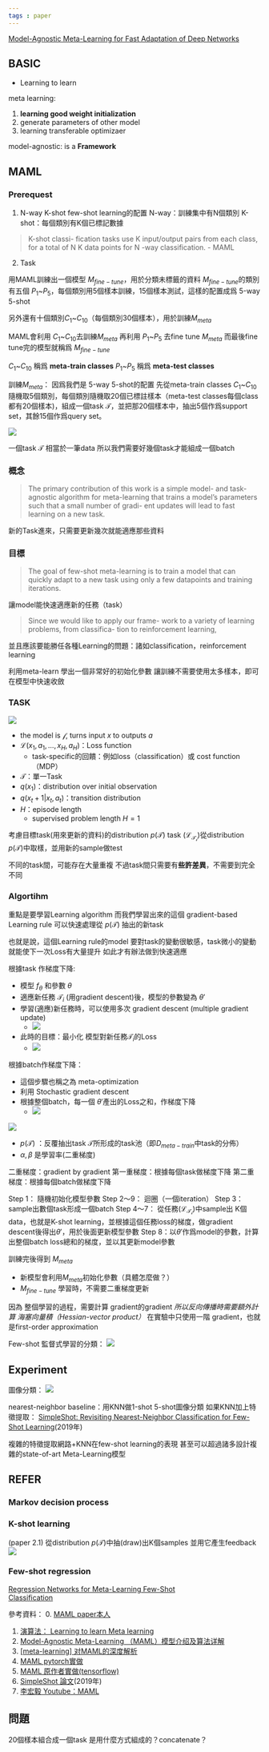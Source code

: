 ```yaml
---
tags : paper
---
```

[Model-Agnostic Meta-Learning for Fast Adaptation of Deep Networks](https://arxiv.org/pdf/1703.03400.pdf)



## BASIC
* Learning to learn

meta learning:
1. **learning good weight initialization**
2. generate parameters of other model
3. learning transferable optimizaer

model-agnostic: is a **Framework**

## MAML
### Prerequest
1. N-way K-shot
few-shot learning的配置
N-way：訓練集中有N個類別
K-shot：每個類別有K個已標記數據

> K-shot classi-
fication tasks use K input/output pairs from each class, for
a total of N K data points for N -way classification.
>     -   MAML




2. Task

用MAML訓練出一個模型 $M_{fine-tune}$，用於分類未標籤的資料
$M_{fine-tune}$的類別有五個 $P_1$~$P_5$，每個類別用5個樣本訓練，15個樣本測試，這樣的配置成爲 5-way 5-shot

另外還有十個類別$C_1$~$C_{10}$（每個類別30個樣本），用於訓練$M_{meta}$

MAML會利用 $C_1$~$C_{10}$去訓練$M_{meta}$
再利用 $P_1$~$P_5$ 去fine tune  $M_{meta}$
而最後fine tune完的模型就稱爲 $M_{fine-tune}$

 $C_1$~$C_{10}$ 稱爲 **meta-train classes**
$P_1$~$P_5$ 稱爲 **meta-test classes**

訓練$M_{meta}$：
因爲我們是 5-way 5-shot的配置
先從meta-train classes $C_1$~$C_{10}$ 隨機取5個類別，每個類別隨機取20個已標註樣本（meta-test classes每個class都有20個樣本)，組成一個task $\mathcal{T}$，並把那20個樣本中，抽出5個作爲support set，其餘15個作爲query set。

![](https://i.imgur.com/6DZ8Pfs.png)

一個task $\mathcal{T}$ 相當於一筆data
所以我們需要好幾個task才能組成一個batch

### 概念
>The primary contribution of this work is a simple model-
and task-agnostic algorithm for meta-learning that trains
a model’s parameters such that a small number of gradi-
ent updates will lead to fast learning on a new task.

新的Task進來，只需要更新幾次就能適應那些資料

### 目標
>The goal of few-shot meta-learning is to train a model that
can quickly adapt to a new task using only a few datapoints
and training iterations. 

讓model能快速適應新的任務（task）

> Since we would like to apply our frame-
work to a variety of learning problems, from classifica-
tion to reinforcement learning, 

並且應該要能勝任各種Learning的問題：諸如classification，reinforcement learning

利用meta-learn 學出一個非常好的初始化參數
讓訓練不需要使用太多樣本，即可在模型中快速收斂

### TASK
![](https://i.imgur.com/jlws7yR.png)

* the model is $\mathcal{f}$, turns input $x$ to outputs $a$
* $\mathcal{L}(x_1, a_1, ...,x_H,a_H)$：Loss function
	- task-specific的回饋：例如loss（classification）或 cost function（MDP）
* $\mathcal{T}$：單一Task
* $q(x_1)$：distribution over initial observation
* $q(x_t+1 | x_t,a_t)$：transition distribution
* $H$：episode length
	- supervised problem length $H = 1$

考慮目標task(用來更新的資料)的distribution $p(\mathcal{T})$
task $(\mathcal{L}_\mathcal{T_i})$從distribution $p(\mathcal{T})$中取樣，並用新的sample做test

不同的task間，可能存在大量重複
不過task間只需要有**些許差異**，不需要到完全不同

### Algortihm
重點是要學習Learning algorithm
而我們學習出來的這個 gradient-based Learning rule
可以快速處理從 $p(\mathcal{T})$  抽出的新task

也就是說，這個Learning rule的model
要對task的變動很敏感，task微小的變動就能使下一次Loss有大量提升
如此才有辦法做到快速適應

根據task 作梯度下降:
* 模型 $f_\theta$ 和參數 $\theta$
* 適應新任務 $\mathcal{T}_i$ (用gradient descent)後，模型的參數變為 $\theta'$
* 學習(適應)新任務時，可以使用多次 gradient descent (multiple gradient update)
	* ![](https://i.imgur.com/sbniOq3.png)
* 此時的目標：最小化 模型對新任務$\mathcal{T}_i$的Loss
	* ![](https://i.imgur.com/vHE4XSl.png)

根據batch作梯度下降：
* 這個步驟也稱之為 meta-optimization
* 利用 Stochastic gradient descent
* 根據整個batch，每一個 $\theta'$產出的Loss之和，作梯度下降
	* ![](https://i.imgur.com/t1GYskv.png)





![](https://i.imgur.com/tzASpfi.png)
* $p(\mathcal{T})$ ：反覆抽出task $\mathcal{T}$所形成的task池（即$D_{meta-train}$中task的分佈）
* $\alpha, \beta$ 是學習率(二重梯度)

二重梯度：gradient by gradient
第一重梯度：根據每個task做梯度下降
第二重梯度：根據每個batch做梯度下降


Step 1： 隨機初始化模型參數
Step 2～9： 迴圈（一個iteration）
Step 3： sample出數個task形成一個batch
Step 4～7： 從任務$(\mathcal{L}_\mathcal{T_i})$中sample出 K個data，也就是K-shot learning，並根據這個任務loss的梯度，做gradient descent後得出$\theta'$，用於後面更新模型參數
Step 8：以$\theta'$作爲model的參數，計算出整個batch loss總和的梯度，並以其更新model參數

訓練完後得到 $M_{meta}$

* 新模型會利用$M_{meta}$初始化參數（具體怎麼做？）
* $M_{fine-tune}$ 學習時，不需要二重梯度更新

因為 整個學習的過程，需要計算 gradient的gradient
*所以反向傳播時需要額外計算 海塞向量積（Hessian-vector product）*
在實驗中只使用一階 gradient，也就是first-order approximation

 
 Few-shot 監督式學習的分類：
 ![](https://i.imgur.com/QjUcM7d.png)

## Experiment

圖像分類：
![](https://i.imgur.com/BzanEoo.png)

nearest-neighbor baseline：用KNN做1-shot 5-shot圖像分類
如果KNN加上特徵提取：
[SimpleShot: Revisiting Nearest-Neighbor Classification for Few-Shot Learning](https://arxiv.org/abs/1911.04623)(2019年)

複雜的特徵提取網路+KNN在few-shot learning的表現
甚至可以超過諸多設計複雜的state-of-art Meta-Learning模型

## REFER
### Markov decision process

### K-shot learning
(paper 2.1)
從distribution $p(\mathcal{T})$中抽(draw)出K個samples
並用它產生feedback
![](https://i.imgur.com/I7T02EG.png)

### Few-shot regression
[Regression Networks for Meta-Learning Few-Shot  
Classification](https://www.automl.org/wp-content/uploads/2020/07/AutoML_2020_paper_13.pdf)

參考資料：
0. [MAML paper本人](https://arxiv.org/pdf/1706.03762.pdf)
1. [演算法： Learning to learn Meta learning](https://biic.ee.nthu.edu.tw/blog-post/learning-to-learn-meta-learning)
2. [Model-Agnostic Meta-Learning （MAML）模型介绍及算法详解](https://zhuanlan.zhihu.com/p/57864886)
3. [\[meta-learning\] 对MAML的深度解析](https://zhuanlan.zhihu.com/p/181709693)
4. [MAML pytorch實做](https://github.com/dragen1860/MAML-Pytorch)
5. [MAML 原作者實做(tensorflow)](https://github.com/cbfinn/maml)
6. [SimpleShot 論文](https://arxiv.org/abs/1911.04623)(2019年)
7. [李宏毅 Youtube：MAML](https://www.youtube.com/watch?v=EkAqYbpCYAc&t=44s)
## 問題
20個樣本組合成一個task
是用什麼方式組成的？concatenate？

